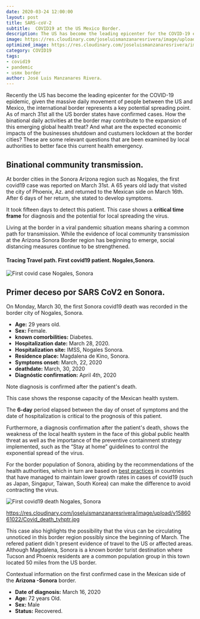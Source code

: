 ```yaml
---
date: 2020-03-24 12:00:00
layout: post
title: SARS-coV-2
subtitle:  COVID19 at the US Mexico Border.
description: The US has become the leading epicenter for the COVID-19 epidemic, given the massive daily movement of people between the US and Mexico, the international border represents a key potential spreading point. As of march 31st all the US border states have confirmed cases. How the binational daily activities at the border may contribute to the expansion of this emerging global health treat?  And what are the expected economic impacts of the business shutdown at the border cities? Are some relevant questions that are been examined to better face this current health emergency.
image: https://res.cloudinary.com/joseluismanzanaresrivera/image/upload/v1585712322/james-yarema-DAur7MQDlCU-unsplash_hidpiw.jpg
optimized_image: https://res.cloudinary.com/joseluismanzanaresrivera/image/upload/v1585712322/james-yarema-DAur7MQDlCU-unsplash_hidpiw.jpg
category: COVID19
tags:
- covid19
- pandemic
- usmx border
author: José Luis Manzanares Rivera.
---
```

  
Recently the US has become the leading epicenter for the COVID-19 epidemic, given the massive daily movement of people between the US and Mexico, the international border represents a key potential spreading point. As of march 31st all the US border states have confirmed cases. 
How the binational daily activities at the border may contribute to the expansion of this emerging global health treat?  And what are the expected economic impacts of the businesses shutdown and custumers lockdown at the border cities? 
These are some relevant questions that are been examined by local authorities to better face this current health emergency.

## Binational community transmission.

At border cities in the Sonora Arizona region such as Nogales, the first covid19 case was reported on March 31st. A 65 years old lady that visited the city of Phoenix, Az. and returned to the Mexican side on March 16th. After 6 days of her return, she stated to develop symptoms.

It took fifteen days to detect this patient.  This case shows a **critical time frame** for diagnosis and the potential for local spreading the virus.

Living at the border in a viral pandemic situation means sharing a common path for transmission. While the evidence of local community transmission at the Arizona Sonora Border region has beginning to emerge, social distancing measures continue to be strengthened.


####  Tracing Travel path. First covid19 patient. Nogales,Sonora.

![First covid case Nogales, Sonora](https://res.cloudinary.com/joseluismanzanaresrivera/image/upload/v1585776022/nogales1_hazs05.jpg)




## Primer deceso por SARS CoV2 en Sonora.


On Monday, March 30, the first Sonora covid19 death was recorded in the border city of Nogales, Sonora.


+ **Age:** 29 years old.
+ **Sex:** Female.
+ **known comorbilities:** Diabetes.
+ **Hospitalization date:**  March 28, 2020.
+ **Hospitalization site:**  IMSS, Nogales Sonora.
+ **Residence place:** Magdalena de Kino, Sonora.
+ **Symptoms  onset:** March, 22, 2020
+ **deathdate:** March, 30, 2020  
+ **Diagnóstic confirmation:** April 4th,   2020

Note diagnosis is confirmed after the patient's death.

This case shows the response capacity of the Mexican health system.

The **6-day** period elapsed between the day of onset of symptoms and the date of hospitalization is critical to the prognosis of this patient.

Furthermore, a diagnosis confirmation after the patient's death, shows the weakness of the local health system in the face of this global public health threat as well as the importance of the preventive containment strategy implemented, such as the “Stay at home” guidelines to control the exponential spread of the virus.

For the border population of Sonora, abiding by the recommendations of the health authorities, which in turn are based on [best practices](https://www.abc.net.au/news/2020-03-26/coronavirus-covid19-global-spread-data-explained/12089028) in countries that have managed to maintain lower growth rates in cases of covid19 (such as Japan, Singapur, Taiwan,  South Korea) can make the difference to avoid contracting the virus. 

![First covid19 death Nogales, Sonora](https://res.cloudinary.com/joseluismanzanaresrivera/image/upload/v1586061022/Covid_death_tyhptr.jpg)


https://res.cloudinary.com/joseluismanzanaresrivera/image/upload/v1586061022/Covid_death_tyhptr.jpg


This case also highlights the possibility that the virus can be circulating unnoticed  in this  border region  possibly since the beginning  of March.  The refered patient didn´t  present evidence of travel to the US or affected areas.   Although Magdalena, Sonora is a known border turist destination where Tucson and Phoenix residents are a  common population group in this town located 50 miles from the US border. 


Contextual information on the first confirmed case in the Mexican side of the **Arizona -Sonora**  border.

+ **Date of diagnosis:** March 16, 2020
+ **Age:** 72 years Old.
+ **Sex:**  Male
+ **Status:** Recovered.
  




